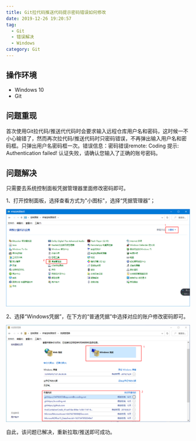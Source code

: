 ```yaml
---
title: Git拉代码推送代码提示密码错误如何修改
date: 2019-12-26 19:20:57
tag:
  - Git
  - 错误解决
  - Windows
category: Git
---
```


## 操作环境

- Windows 10
- Git 

## 问题重现

首次使用Git拉代码/推送代代码时会要求输入远程仓库用户名和密码，这时候一不小心输错了，然而再次拉代码/推送代码时只密码错误，不再弹出输入用户名和密码框。只弹出用户名密码框一次。<!--more-->错误信息：密码错误remote: Coding 提示: Authentication failed! 认证失败，请确认您输入了正确的账号密码。

## 问题解决

只需要去系统控制面板凭据管理器里面修改密码即可。

1、打开控制面板，选择查看方式为"小图标"，选择“凭据管理器”；

![凭据管理器](./git-pull-code-push-code-prompt-password-error-how-to-modify/img-1.png)

2、选择“Windows凭据”，在下方的“普通凭据”中选择对应的账户修改密码即可。

![普通凭据](./git-pull-code-push-code-prompt-password-error-how-to-modify/img-2.png)

自此，该问题已解决，重新拉取/推送即可成功。